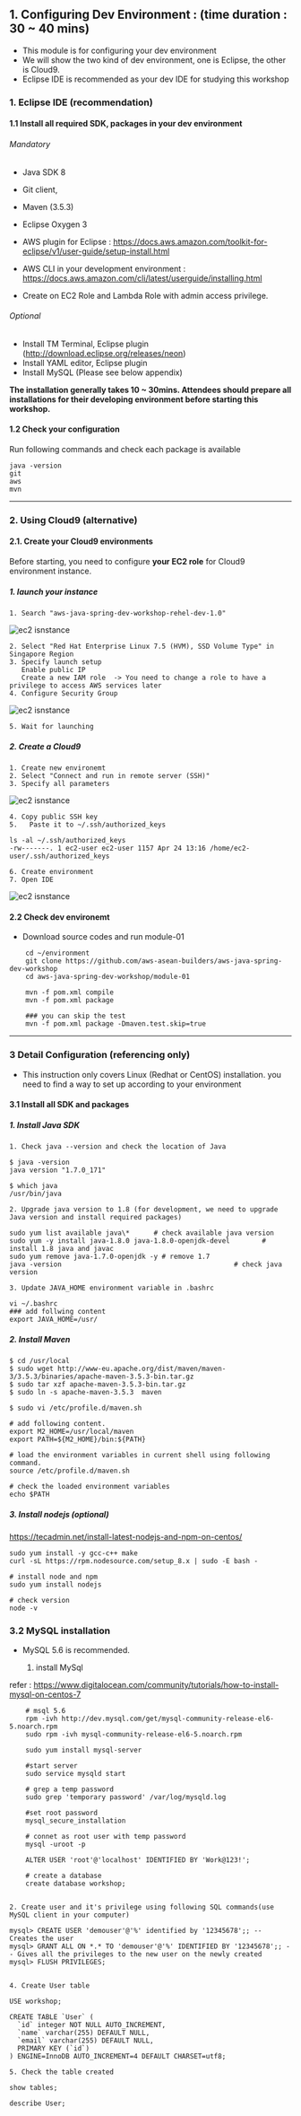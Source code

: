 ## 1. Configuring Dev Environment : (time duration : 30 ~ 40 mins)
- This module is for configuring your dev environment
- We will show the two kind of dev environment, one is Eclipse, the other is Cloud9.
- Eclipse IDE is recommended as your dev IDE for studying this workshop


### 1. Eclipse IDE (recommendation)

#### 1.1 Install all required SDK, packages in your dev environment
###### Mandatory
- Java SDK 8
- Git client, 
- Maven (3.5.3)
- Eclipse Oxygen 3
- AWS plugin for Eclipse  : https://docs.aws.amazon.com/toolkit-for-eclipse/v1/user-guide/setup-install.html

- AWS CLI in your development environment : https://docs.aws.amazon.com/cli/latest/userguide/installing.html
- Create on EC2 Role and Lambda Role with admin access privilege.

###### Optional
- Install TM Terminal, Eclipse plugin (http://download.eclipse.org/releases/neon)
- Install YAML editor, Eclipse plugin
- Install MySQL (Please see below appendix)

**The installation generally takes 10 ~ 30mins. Attendees should prepare all installations for their developing environment before starting this workshop.**

#### 1.2 Check your configuration

Run following commands and check each package is available

```
java -version
git
aws
mvn
```

<hr>

### 2. Using Cloud9 (alternative) 


#### 2.1. Create your Cloud9 environments
Before starting, you need to configure **your EC2 role** for Cloud9 environment instance.

##### 1. launch your instance 

	1. Search "aws-java-spring-dev-workshop-rehel-dev-1.0" 

![ec2 isnstance](./images/module-01/01.png)

	2. Select "Red Hat Enterprise Linux 7.5 (HVM), SSD Volume Type" in Singapore Region	
	3. Specify launch setup 
	   Enable public IP
	   Create a new IAM role  -> You need to change a role to have a privilege to access AWS services later
	4. Configure Security Group
![ec2 isnstance](./images/module-01/03.png)	
	
	5. Wait for launching	
	
##### 2. Create a Cloud9 
	1. Create new environemt
	2. Select "Connect and run in remote server (SSH)"
	3. Specify all parameters
![ec2 isnstance](./images/module-01/04.png)	
	
	4. Copy public SSH key 
	5.	 Paste it to ~/.ssh/authorized_keys
	
```
ls -al ~/.ssh/authorized_keys 
-rw-------. 1 ec2-user ec2-user 1157 Apr 24 13:16 /home/ec2-user/.ssh/authorized_keys	

```
	6. Create environment
	7. Open IDE
	
![ec2 isnstance](./images/module-01/05.png)

#### 2.2 Check dev environemt
- Download source codes and run module-01


```
	cd ~/environment
	git clone https://github.com/aws-asean-builders/aws-java-spring-dev-workshop
	cd aws-java-spring-dev-workshop/module-01

	mvn -f pom.xml compile
	mvn -f pom.xml package
	
	### you can skip the test
	mvn -f pom.xml package -Dmaven.test.skip=true

```

<hr>


### 3 Detail Configuration (referencing only)
- This instruction only covers Linux (Redhat or CentOS) installation. you need to find a way to set up according to your environment


#### 3.1 Install all SDK and packages

##### 1. Install Java SDK
	1. Check java --version and check the location of Java 
```
$ java -version
java version "1.7.0_171"

$ which java
/usr/bin/java

```
	
	2. Upgrade java version to 1.8 (for development, we need to upgrade Java version and install required packages)
	
```
sudo yum list available java\*      # check available java version
sudo yum -y install java-1.8.0 java-1.8.0-openjdk-devel        # install 1.8 java and javac
sudo yum remove java-1.7.0-openjdk -y # remove 1.7
java -version											# check java version
```

	3. Update JAVA_HOME environment variable in .bashrc

```
vi ~/.bashrc
### add follwing content
export JAVA_HOME=/usr/
```
	
##### 2. Install Maven

```
$ cd /usr/local
$ sudo wget http://www-eu.apache.org/dist/maven/maven-3/3.5.3/binaries/apache-maven-3.5.3-bin.tar.gz
$ sudo tar xzf apache-maven-3.5.3-bin.tar.gz
$ sudo ln -s apache-maven-3.5.3  maven

$ sudo vi /etc/profile.d/maven.sh

# add following content.
export M2_HOME=/usr/local/maven
export PATH=${M2_HOME}/bin:${PATH}

# load the environment variables in current shell using following command.
source /etc/profile.d/maven.sh

# check the loaded environment variables  
echo $PATH             
```

##### 3. Install nodejs (optional)
https://tecadmin.net/install-latest-nodejs-and-npm-on-centos/

```
sudo yum install -y gcc-c++ make
curl -sL https://rpm.nodesource.com/setup_8.x | sudo -E bash -

# install node and npm
sudo yum install nodejs

# check version
node -v 

```

### 3.2 MySQL installation
- MySQL 5.6 is recommended.

	1. install MySql

refer : https://www.digitalocean.com/community/tutorials/how-to-install-mysql-on-centos-7

```
	# msql 5.6
	rpm -ivh http://dev.mysql.com/get/mysql-community-release-el6-5.noarch.rpm
	sudo rpm -ivh mysql-community-release-el6-5.noarch.rpm

	sudo yum install mysql-server

	#start server
	sudo service mysqld start
	
	# grep a temp password
	sudo grep 'temporary password' /var/log/mysqld.log
	
	#set root password
	mysql_secure_installation
	
	# connet as root user with temp password
	mysql -uroot -p
	
	ALTER USER 'root'@'localhost' IDENTIFIED BY 'Work@123!';
	
	# create a database
	create database workshop;
	
```
	
	2. Create user and it's privilege using following SQL commands(use MySQL client in your computer)

```
mysql> CREATE USER 'demouser'@'%' identified by '12345678';; -- Creates the user
mysql> GRANT ALL ON *.* TO 'demouser'@'%' IDENTIFIED BY '12345678';; -- Gives all the privileges to the new user on the newly created 
mysql> FLUSH PRIVILEGES;


```

	4. Create User table 

```
USE workshop;

CREATE TABLE `User` (
  `id` integer NOT NULL AUTO_INCREMENT,
  `name` varchar(255) DEFAULT NULL,
  `email` varchar(255) DEFAULT NULL,
  PRIMARY KEY (`id`)
) ENGINE=InnoDB AUTO_INCREMENT=4 DEFAULT CHARSET=utf8;

```

	5. Check the table created

```
show tables;

describe User;
```


